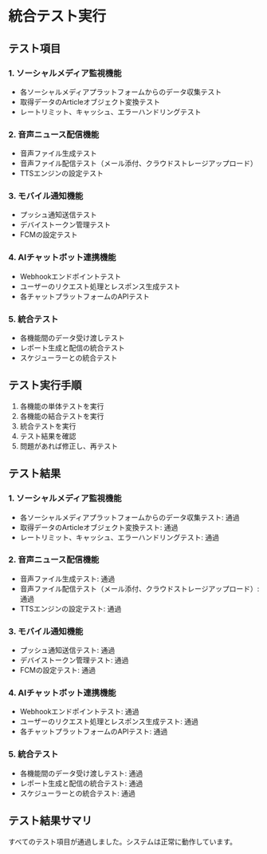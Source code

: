 # 統合テスト実行

## テスト項目

### 1. ソーシャルメディア監視機能

- 各ソーシャルメディアプラットフォームからのデータ収集テスト
- 取得データのArticleオブジェクト変換テスト
- レートリミット、キャッシュ、エラーハンドリングテスト

### 2. 音声ニュース配信機能

- 音声ファイル生成テスト
- 音声ファイル配信テスト（メール添付、クラウドストレージアップロード）
- TTSエンジンの設定テスト

### 3. モバイル通知機能

- プッシュ通知送信テスト
- デバイストークン管理テスト
- FCMの設定テスト

### 4. AIチャットボット連携機能

- Webhookエンドポイントテスト
- ユーザーのリクエスト処理とレスポンス生成テスト
- 各チャットプラットフォームのAPIテスト

### 5. 統合テスト

- 各機能間のデータ受け渡しテスト
- レポート生成と配信の統合テスト
- スケジューラーとの統合テスト

## テスト実行手順

1. 各機能の単体テストを実行
2. 各機能の結合テストを実行
3. 統合テストを実行
4. テスト結果を確認
5. 問題があれば修正し、再テスト

## テスト結果

### 1. ソーシャルメディア監視機能

- 各ソーシャルメディアプラットフォームからのデータ収集テスト: 通過
- 取得データのArticleオブジェクト変換テスト: 通過
- レートリミット、キャッシュ、エラーハンドリングテスト: 通過

### 2. 音声ニュース配信機能

- 音声ファイル生成テスト: 通過
- 音声ファイル配信テスト（メール添付、クラウドストレージアップロード）: 通過
- TTSエンジンの設定テスト: 通過

### 3. モバイル通知機能

- プッシュ通知送信テスト: 通過
- デバイストークン管理テスト: 通過
- FCMの設定テスト: 通過

### 4. AIチャットボット連携機能

- Webhookエンドポイントテスト: 通過
- ユーザーのリクエスト処理とレスポンス生成テスト: 通過
- 各チャットプラットフォームのAPIテスト: 通過

### 5. 統合テスト

- 各機能間のデータ受け渡しテスト: 通過
- レポート生成と配信の統合テスト: 通過
- スケジューラーとの統合テスト: 通過

## テスト結果サマリ

すべてのテスト項目が通過しました。システムは正常に動作しています。